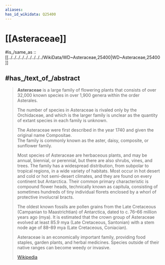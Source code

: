 ```yaml
---
aliases: 
has_id_wikidata: Q25400
---
```


# [[Asteraceae]] 

#is_/same_as :: [[../../../../../../../../../WikiData/WD~Asteraceae,25400|WD~Asteraceae,25400]] 

## #has_/text_of_/abstract 

> **Asteraceae** is a large family of flowering plants that consists of over 32,000 known species 
> in over 1,900 genera within the order Asterales. 
> 
> The number of species in Asteraceae is rivaled only by the Orchidaceae, 
> and which is the larger family is unclear as the quantity of extant species in each family is unknown. 
> 
> The Asteraceae were first described in the year 1740 and given the original name Compositae.  
> The family is commonly known as the aster, daisy, composite, or sunflower family.
>
> Most species of Asteraceae are herbaceous plants, and may be annual, biennial, or perennial, but there are also shrubs, vines, and trees. The family has a widespread distribution, from subpolar to tropical regions, in a wide variety of habitats. Most occur in hot desert and cold or hot semi-desert climates, and they are found on every continent but Antarctica. Their common primary  characteristic is compound flower heads, technically known as capitula, consisting of sometimes hundreds of tiny individual florets enclosed by a whorl of protective involucral bracts.
>
> The oldest known fossils are pollen grains from the Late Cretaceous (Campanian to Maastrichtian) of Antarctica, dated to c. 76–66 million years ago (mya). It is estimated that the crown group of Asteraceae evolved at least 85.9 mya (Late Cretaceous, Santonian) with a stem node age of 88–89 mya (Late Cretaceous, Coniacian).
>
> Asteraceae is an economically important family, providing food staples, garden plants, and herbal medicines. Species outside of their native ranges can become weedy or invasive.
>
> [Wikipedia](https://en.wikipedia.org/wiki/Asteraceae) 

